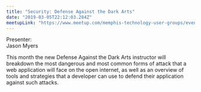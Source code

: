 ```yaml
---
title: "Security: Defense Against the Dark Arts"
date: "2019-03-05T22:12:03.284Z"
meetupLink: "https://www.meetup.com/memphis-technology-user-groups/events/hxxpfqyzfbhb/"
---
```


Presenter:  
Jason Myers

This month the new Defense Against the Dark Arts instructor will breakdown the most dangerous and most common forms of attack that a web application will face on the open internet, as well as an overview of tools and strategies that a developer can use to defend their application against such attacks.
